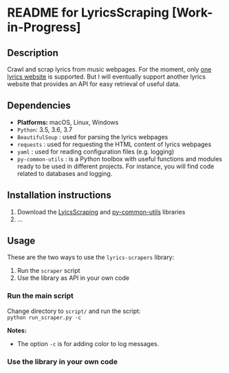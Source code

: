 # README for LyricsScraping [Work-in-Progress]
## Description
Crawl and scrap lyrics from music webpages. For the moment, only
[one lyrics website](https://bit.ly/2k5r0SX) is supported. But I will
eventually support another lyrics website that provides an API for easy
retrieval of useful data.

## Dependencies
* **Platforms:** macOS, Linux, Windows
* `Python`: 3.5, 3.6, 3.7
* `BeautifulSoup` : used for parsing the lyrics webpages
* `requests` : used for requesting the HTML content of lyrics webpages
* `yaml` : used for reading configuration files (e.g. logging)
* `py-common-utils` : is a Python toolbox with useful functions and
  modules ready to be used in different projects. For instance, you will
  find code related to databases and logging.


## Installation instructions
1. Download the
   [LyicsScraping](https://github.com/raul23/LyricsScraping) and
   [py-common-utils](https://github.com/raul23/py-common-utils)
   libraries
2. ...

## Usage
These are the two ways to use the `lyrics-scrapers` library:
1. Run the `scraper` script
1. Use the library as API in your own code

### Run the main script
Change directory to `script/` and run the script:  
`python run_scraper.py -c`

**Notes:**
* The option `-c` is for adding color to log messages. 

### Use the library in your own code
